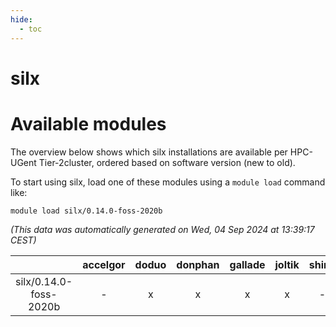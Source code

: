 ```yaml
---
hide:
  - toc
---
```


silx
====

# Available modules


The overview below shows which silx installations are available per HPC-UGent Tier-2cluster, ordered based on software version (new to old).

To start using silx, load one of these modules using a `module load` command like:

```shell
module load silx/0.14.0-foss-2020b
```

*(This data was automatically generated on Wed, 04 Sep 2024 at 13:39:17 CEST)*  

| |accelgor|doduo|donphan|gallade|joltik|shinx|skitty|
| :---: | :---: | :---: | :---: | :---: | :---: | :---: | :---: |
|silx/0.14.0-foss-2020b|-|x|x|x|x|-|x|

